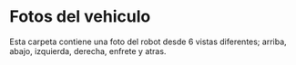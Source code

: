 Fotos del vehiculo 
====

Esta carpeta contiene una foto del robot desde 6 vistas diferentes; arriba, abajo, izquierda, derecha, enfrete y atras.